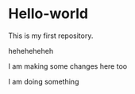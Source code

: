 # Hello-world
This is my first repository.

heheheheheh

I am making some changes here too  

I am doing something
